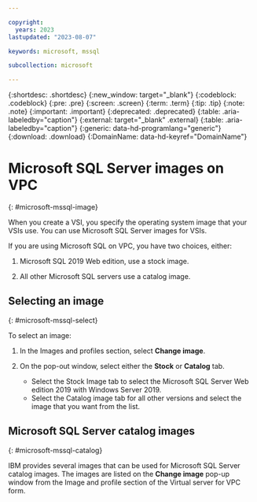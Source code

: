 ```yaml
---

copyright:
  years: 2023
lastupdated: "2023-08-07"

keywords: microsoft, mssql 

subcollection: microsoft

---
```


{:shortdesc: .shortdesc}
{:new_window: target="_blank"}
{:codeblock: .codeblock}
{:pre: .pre}
{:screen: .screen}
{:term: .term}
{:tip: .tip}
{:note: .note}
{:important: .important}
{:deprecated: .deprecated}
{:table: .aria-labeledby="caption"}
{:external: target="_blank" .external}
{:table: .aria-labeledby="caption"}
{:generic: data-hd-programlang="generic"}
{:download: .download}
{:DomainName: data-hd-keyref="DomainName"}

# Microsoft SQL Server images on VPC
{: #microsoft-mssql-image}

When you create a VSI, you specify the operating system image that your VSIs use. You can use Microsoft SQL Server images for VSIs.  

If you are using Microsoft SQL on VPC, you have two choices, either:

1.  Microsoft SQL 2019 Web edition, use a stock image. 

2.  All other Microsoft SQL servers use a catalog image.   

## Selecting an image
{: #microsoft-mssql-select}

To select an image:

1.  In the Images and profiles section, select **Change image**. 
2.  On the pop-out window, select either the **Stock** or **Catalog** tab.

    *  Select the Stock Image tab to select the Microsoft SQL Server Web edition 2019 with Windows Server 2019.
    *  Select the Catalog image tab for all other versions and select the image that you want from the list.

## Microsoft SQL Server catalog images
{: #microsoft-mssql-catalog}

IBM provides several images that can be used for Microsoft SQL Server catalog images. The images are listed on the **Change image** pop-up window from the Image and profile section of the Virtual server for VPC form.



